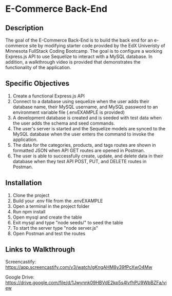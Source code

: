 # E-Commerce Back-End

## Description
The goal of the E-Commerce Back-End is to build the back end for an e-commerce site by modifying starter code provided by the EdX Univeristy of Minnesota FullStack Coding Bootcamp.  The goal is to configure a working Express.js API to use Sequelize to interact with a MySQL database. In addition, a walkthrough video is provided that demonstrates the functionality of the application.


## Specific Objectives
1. Create a functional Express.js API
2. Connect to a database using sequelize when the user adds their database name, their MySQL username, and MySQL password to an environment variable file (.envEXAMPLE is provided)
3. A development database is created and is seeded with test data when the user adds the schema and seed commands.
4. The user's server is started and the Sequelize models are synced to the MySQL database when the user enters the command to invoke the application.
5. The data for the categories, products, and tags routes are shown in formatted JSON when API GET routes are opened in Postman.
6. The user is able to successfully create, update, and delete data in their database when they test API POST, PUT, and DELETE routes in Postman.

## Installation
1. Clone the project
2. Build your .env file from the .envEXAMPLE
3. Open a terminal in the project folder
4. Run npm install
5. Open mysql and create the table
6. Exit mysql and type "node seeds/" to seed the table
7. To start the server type "node server.js"
8. Open Postman and test the routes 


## Links to Walkthrough

Screencastify: https://app.screencastify.com/v3/watch/gKngAHM8y39fPcXwO4Mw

Google Drive: https://drive.google.com/file/d/1Jwynnk09HBVdE2kp5s4IvfhPU9WbBZFa/view
